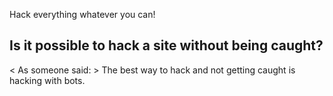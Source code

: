 Hack everything whatever you can!

## Is it possible to hack a site without being caught?
< As someone said: > The best way to hack and not getting caught is hacking with bots.

